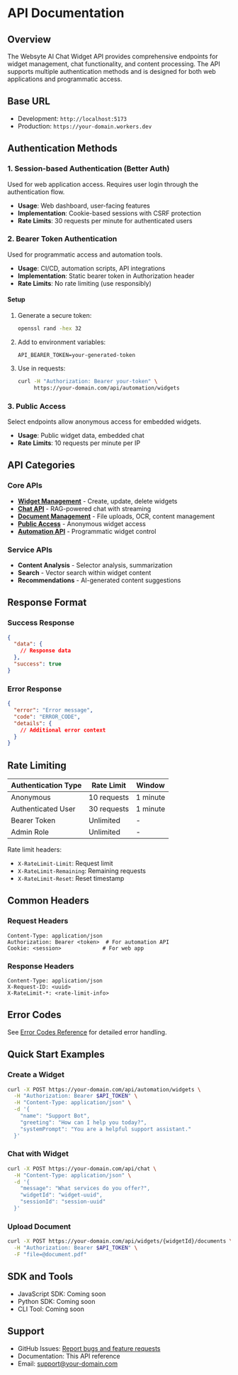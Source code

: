 # API Documentation

## Overview

The Websyte AI Chat Widget API provides comprehensive endpoints for widget management, chat functionality, and content processing. The API supports multiple authentication methods and is designed for both web applications and programmatic access.

## Base URL

- Development: `http://localhost:5173`
- Production: `https://your-domain.workers.dev`

## Authentication Methods

### 1. Session-based Authentication (Better Auth)

Used for web application access. Requires user login through the authentication flow.

- **Usage**: Web dashboard, user-facing features
- **Implementation**: Cookie-based sessions with CSRF protection
- **Rate Limits**: 30 requests per minute for authenticated users

### 2. Bearer Token Authentication

Used for programmatic access and automation tools.

- **Usage**: CI/CD, automation scripts, API integrations
- **Implementation**: Static bearer token in Authorization header
- **Rate Limits**: No rate limiting (use responsibly)

#### Setup

1. Generate a secure token:
   ```bash
   openssl rand -hex 32
   ```

2. Add to environment variables:
   ```env
   API_BEARER_TOKEN=your-generated-token
   ```

3. Use in requests:
   ```bash
   curl -H "Authorization: Bearer your-token" \
        https://your-domain.com/api/automation/widgets
   ```

### 3. Public Access

Select endpoints allow anonymous access for embedded widgets.

- **Usage**: Public widget data, embedded chat
- **Rate Limits**: 10 requests per minute per IP

## API Categories

### Core APIs

- **[Widget Management](./WIDGETS.md)** - Create, update, delete widgets
- **[Chat API](./CHAT.md)** - RAG-powered chat with streaming
- **[Document Management](./DOCUMENTS.md)** - File uploads, OCR, content management
- **[Public Access](./PUBLIC.md)** - Anonymous widget access
- **[Automation API](./AUTOMATION.md)** - Programmatic widget control

### Service APIs

- **Content Analysis** - Selector analysis, summarization
- **Search** - Vector search within widget content
- **Recommendations** - AI-generated content suggestions

## Response Format

### Success Response

```json
{
  "data": {
    // Response data
  },
  "success": true
}
```

### Error Response

```json
{
  "error": "Error message",
  "code": "ERROR_CODE",
  "details": {
    // Additional error context
  }
}
```

## Rate Limiting

| Authentication Type | Rate Limit | Window |
|-------------------|------------|---------|
| Anonymous | 10 requests | 1 minute |
| Authenticated User | 30 requests | 1 minute |
| Bearer Token | Unlimited | - |
| Admin Role | Unlimited | - |

Rate limit headers:
- `X-RateLimit-Limit`: Request limit
- `X-RateLimit-Remaining`: Remaining requests
- `X-RateLimit-Reset`: Reset timestamp

## Common Headers

### Request Headers

```http
Content-Type: application/json
Authorization: Bearer <token>  # For automation API
Cookie: <session>             # For web app
```

### Response Headers

```http
Content-Type: application/json
X-Request-ID: <uuid>
X-RateLimit-*: <rate-limit-info>
```

## Error Codes

See [Error Codes Reference](./ERROR-CODES.md) for detailed error handling.

## Quick Start Examples

### Create a Widget

```bash
curl -X POST https://your-domain.com/api/automation/widgets \
  -H "Authorization: Bearer $API_TOKEN" \
  -H "Content-Type: application/json" \
  -d '{
    "name": "Support Bot",
    "greeting": "How can I help you today?",
    "systemPrompt": "You are a helpful support assistant."
  }'
```

### Chat with Widget

```bash
curl -X POST https://your-domain.com/api/chat \
  -H "Content-Type: application/json" \
  -d '{
    "message": "What services do you offer?",
    "widgetId": "widget-uuid",
    "sessionId": "session-uuid"
  }'
```

### Upload Document

```bash
curl -X POST https://your-domain.com/api/widgets/{widgetId}/documents \
  -H "Authorization: Bearer $API_TOKEN" \
  -F "file=@document.pdf"
```

## SDK and Tools

- JavaScript SDK: Coming soon
- Python SDK: Coming soon
- CLI Tool: Coming soon

## Support

- GitHub Issues: [Report bugs and feature requests](https://github.com/your-repo/issues)
- Documentation: This API reference
- Email: support@your-domain.com